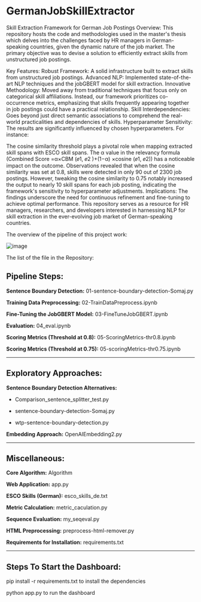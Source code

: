 # GermanJobSkillExtractor
Skill Extraction Framework for German Job Postings
Overview:
This repository hosts the code and methodologies used in the master's thesis which delves into the challenges faced by HR managers in German-speaking countries, given the dynamic nature of the job market. The primary objective was to devise a solution to efficiently extract skills from unstructured job postings.

Key Features:
Robust Framework: A solid infrastructure built to extract skills from unstructured job postings.
Advanced NLP: Implemented state-of-the-art NLP techniques and the jobGBERT model for skill extraction.
Innovative Methodology: Moved away from traditional techniques that focus only on categorical skill affiliations. Instead, our framework prioritizes co-occurrence metrics, emphasizing that skills frequently appearing together in job postings could have a practical relationship.
Skill Interdependencies: Goes beyond just direct semantic associations to comprehend the real-world practicalities and dependencies of skills.
Hyperparameter Sensitivity:
The results are significantly influenced by chosen hyperparameters. For instance:

The cosine similarity threshold plays a pivotal role when mapping extracted skill spans with ESCO skill spans.
The α value in the relevancy formula (Combined Score =α×CBM (𝑒1, 𝑒2 )+(1−α) ×cosine (𝑒1, 𝑒2)) has a noticeable impact on the outcome.
Observations revealed that when the cosine similarity was set at 0.8, skills were detected in only 90 out of 2300 job postings. However, tweaking the cosine similarity to 0.75 notably increased the output to nearly 10 skill spans for each job posting, indicating the framework's sensitivity to hyperparameter adjustments.
Implications:
The findings underscore the need for continuous refinement and fine-tuning to achieve optimal performance. This repository serves as a resource for HR managers, researchers, and developers interested in harnessing NLP for skill extraction in the ever-evolving job market of German-speaking countries.

The overview of the pipeline of this project work:

![image](https://github.com/karampanah927/GermanJobSkillExtractor/assets/94730928/79100010-863b-4fa4-9921-fe319f74113e)




The list of the file in the Repository:

Pipeline Steps:
--------------------------------------------------
**Sentence Boundary Detection:** 01-sentence-boundary-detection-Somaj.py

**Training Data Preprocessing:** 02-TrainDataPreprocess.ipynb

**Fine-Tuning the JobGBERT Model:** 03-FineTuneJobGBERT.ipynb

**Evaluation:** 04_eval.ipynb

**Scoring Metrics (Threshold at 0.8):** 05-ScoringMetrics-thr0.8.ipynb

**Scoring Metrics (Threshold at 0.75):** 05-scoringMetrics-thr0.75.ipynb

--------------------------------------------------

Exploratory Approaches:
--------------------------------------------------
**Sentence Boundary Detection Alternatives:**

- Comparison_sentence_splitter_test.py

- sentence-boundary-detection-Somaj.py

- wtp-sentence-boundary-detection.py

**Embedding Approach:** OpenAIEmbedding2.py

--------------------------------------------------

Miscellaneous:
--------------------------------------------------
**Core Algorithm:** Algorithm

**Web Application:** app.py

**ESCO Skills (German):** esco_skills_de.txt

**Metric Calculation:** metric_caculation.py

**Sequence Evaluation:** my_seqeval.py

**HTML Preprocessing:** preprocess-html-remover.py

**Requirements for Installation:** requirements.txt

--------------------------------------------------

Steps To Start the Dashboard:
--------------------------------------------------
pip install -r requirements.txt to install the dependencies

python app.py to run the dashboard
